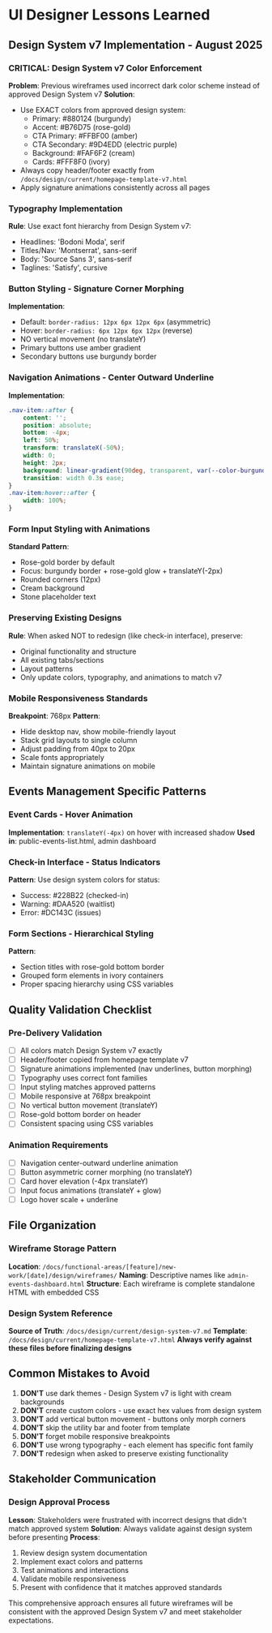# UI Designer Lessons Learned

## Design System v7 Implementation - August 2025

### CRITICAL: Design System v7 Color Enforcement
**Problem**: Previous wireframes used incorrect dark color scheme instead of approved Design System v7
**Solution**: 
- Use EXACT colors from approved design system:
  - Primary: #880124 (burgundy)
  - Accent: #B76D75 (rose-gold)
  - CTA Primary: #FFBF00 (amber)
  - CTA Secondary: #9D4EDD (electric purple)
  - Background: #FAF6F2 (cream)
  - Cards: #FFF8F0 (ivory)
- Always copy header/footer exactly from `/docs/design/current/homepage-template-v7.html`
- Apply signature animations consistently across all pages

### Typography Implementation
**Rule**: Use exact font hierarchy from Design System v7:
- Headlines: 'Bodoni Moda', serif
- Titles/Nav: 'Montserrat', sans-serif  
- Body: 'Source Sans 3', sans-serif
- Taglines: 'Satisfy', cursive

### Button Styling - Signature Corner Morphing
**Implementation**: 
- Default: `border-radius: 12px 6px 12px 6px` (asymmetric)
- Hover: `border-radius: 6px 12px 6px 12px` (reverse)
- NO vertical movement (no translateY)
- Primary buttons use amber gradient
- Secondary buttons use burgundy border

### Navigation Animations - Center Outward Underline
**Implementation**:
```css
.nav-item::after {
    content: '';
    position: absolute;
    bottom: -4px;
    left: 50%;
    transform: translateX(-50%);
    width: 0;
    height: 2px;
    background: linear-gradient(90deg, transparent, var(--color-burgundy), transparent);
    transition: width 0.3s ease;
}
.nav-item:hover::after {
    width: 100%;
}
```

### Form Input Styling with Animations
**Standard Pattern**:
- Rose-gold border by default
- Focus: burgundy border + rose-gold glow + translateY(-2px)
- Rounded corners (12px)
- Cream background
- Stone placeholder text

### Preserving Existing Designs
**Rule**: When asked NOT to redesign (like check-in interface), preserve:
- Original functionality and structure
- All existing tabs/sections
- Layout patterns
- Only update colors, typography, and animations to match v7

### Mobile Responsiveness Standards
**Breakpoint**: 768px
**Pattern**:
- Hide desktop nav, show mobile-friendly layout
- Stack grid layouts to single column
- Adjust padding from 40px to 20px
- Scale fonts appropriately
- Maintain signature animations on mobile

## Events Management Specific Patterns

### Event Cards - Hover Animation
**Implementation**: `translateY(-4px)` on hover with increased shadow
**Used in**: public-events-list.html, admin dashboard

### Check-in Interface - Status Indicators
**Pattern**: Use design system colors for status:
- Success: #228B22 (checked-in)
- Warning: #DAA520 (waitlist)
- Error: #DC143C (issues)

### Form Sections - Hierarchical Styling
**Pattern**: 
- Section titles with rose-gold bottom border
- Grouped form elements in ivory containers
- Proper spacing hierarchy using CSS variables

## Quality Validation Checklist

### Pre-Delivery Validation
- [ ] All colors match Design System v7 exactly
- [ ] Header/footer copied from homepage template v7
- [ ] Signature animations implemented (nav underlines, button morphing)
- [ ] Typography uses correct font families
- [ ] Input styling matches approved patterns
- [ ] Mobile responsive at 768px breakpoint
- [ ] No vertical button movement (translateY)
- [ ] Rose-gold bottom border on header
- [ ] Consistent spacing using CSS variables

### Animation Requirements
- [ ] Navigation center-outward underline animation
- [ ] Button asymmetric corner morphing (no translateY)
- [ ] Card hover elevation (-4px translateY)
- [ ] Input focus animations (translateY + glow)
- [ ] Logo hover scale + underline

## File Organization

### Wireframe Storage Pattern
**Location**: `/docs/functional-areas/[feature]/new-work/[date]/design/wireframes/`
**Naming**: Descriptive names like `admin-events-dashboard.html`
**Structure**: Each wireframe is complete standalone HTML with embedded CSS

### Design System Reference
**Source of Truth**: `/docs/design/current/design-system-v7.md`
**Template**: `/docs/design/current/homepage-template-v7.html`
**Always verify against these files before finalizing designs**

## Common Mistakes to Avoid

1. **DON'T** use dark themes - Design System v7 is light with cream backgrounds
2. **DON'T** create custom colors - use exact hex values from design system
3. **DON'T** add vertical button movement - buttons only morph corners
4. **DON'T** skip the utility bar and footer from template
5. **DON'T** forget mobile responsive breakpoints
6. **DON'T** use wrong typography - each element has specific font family
7. **DON'T** redesign when asked to preserve existing functionality

## Stakeholder Communication

### Design Approval Process
**Lesson**: Stakeholders were frustrated with incorrect designs that didn't match approved system
**Solution**: Always validate against design system before presenting
**Process**: 
1. Review design system documentation
2. Implement exact colors and patterns
3. Test animations and interactions
4. Validate mobile responsiveness
5. Present with confidence that it matches approved standards

This comprehensive approach ensures all future wireframes will be consistent with the approved Design System v7 and meet stakeholder expectations.